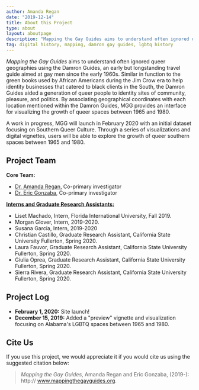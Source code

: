 ```yaml
---
author: Amanda Regan
date: "2019-12-14"
title: About this Project
type: about
layout: aboutpage
description: "Mapping the Gay Guides aims to understand often ignored queer geographies using the Damron Guides, an early but longstanding travel guide aimed at gay men since the early 1960s."
tag: digital history, mapping, damron gay guides, lgbtq history
---
```

_Mapping the Gay Guides_ aims to understand often ignored queer geographies using the Damron Guides, an early but longstanding travel guide aimed at gay men since the early 1960s. Similar in function to the green books used by African Americans during the Jim Crow era to help identity businesses that catered to black clients in the South, the Damron Guides aided a generation of queer people to identity sites of community, pleasure, and politics. By associating geographical coordinates with each location mentioned within the Damron Guides, MGG provides an interface for visualizing the growth of queer spaces between 1965 and 1980.

A work in progress, MGG will launch in February 2020 with an initial dataset focusing on Southern Queer Culture. Through a series of visualizations and digital vignettes, users will be able to explore the growth of queer southern spaces between 1965 and 1980.

## Project Team

**Core Team:**

* [Dr. Amanda Regan](/regan), Co-primary investigator
* [Dr. Eric Gonzaba](/gonzaba), Co-primary investigator

[**Interns and Graduate Research Assistants:**](/dev/interns)

* Liset Machado, Intern, Florida International University, Fall 2019.
* Morgan Glover, Intern, 2019-2020.
* Susana Garcia, Intern, 2019-2020
* Christian Castillo, Graduate Research Assistant, California State University Fullerton, Spring 2020.
* Laura Fauvor, Graduate Research Assistant, California State University Fullerton, Spring 2020.
* Giulia Oprea, Graduate Research Assistant, California State University Fullerton, Spring 2020.
* Sierra Rivera, Graduate Research Assistant, California State University Fullerton, Spring 2020.

## Project Log

* **February 1, 2020:** Site launch!
* **December 15, 2019:** Added a "preview" vignette and visualization focusing on Alabama's LGBTQ spaces between 1965 and 1980.

## Cite Us

If you use this project, we would appreciate it if you would cite us using the suggested citation below:

  > _Mapping the Gay Guides_, Amanda Regan and Eric Gonzaba, (2019-): http:// www.mappingthegayguides.org.
